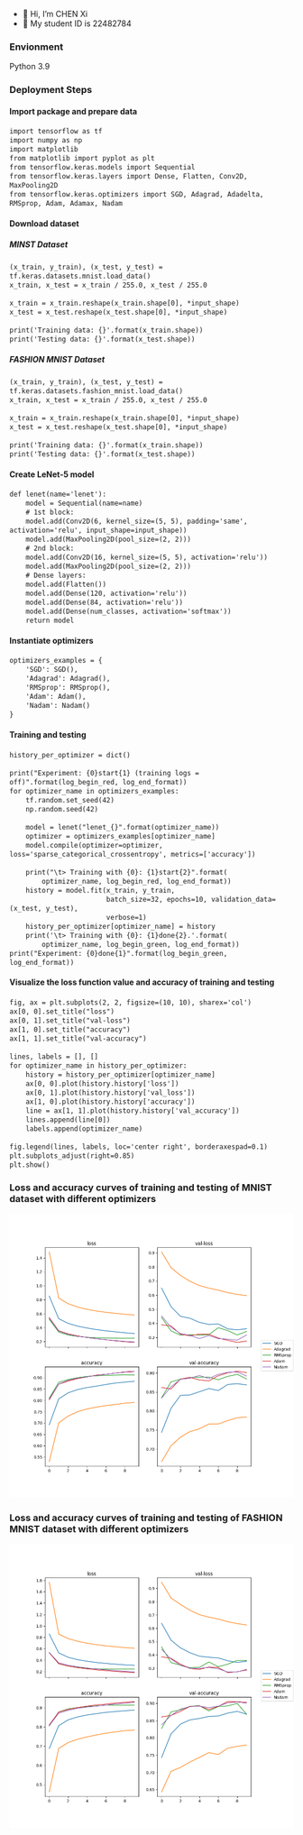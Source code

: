 - 👋 Hi, I’m CHEN Xi
- 👀 My student ID is 22482784


<!---
MoonX117/MoonX117 is a ✨ special ✨ repository because its `README.md` (this file) appears on your GitHub profile.
You can click the Preview link to take a look at your changes.
--->
### Envionment
Python 3.9

### Deployment Steps
#### Import package and prepare data
```
import tensorflow as tf
import numpy as np
import matplotlib
from matplotlib import pyplot as plt
from tensorflow.keras.models import Sequential
from tensorflow.keras.layers import Dense, Flatten, Conv2D, MaxPooling2D
from tensorflow.keras.optimizers import SGD, Adagrad, Adadelta, RMSprop, Adam, Adamax, Nadam
```
#### Download dataset
##### MINST Dataset
```
(x_train, y_train), (x_test, y_test) = tf.keras.datasets.mnist.load_data()
x_train, x_test = x_train / 255.0, x_test / 255.0

x_train = x_train.reshape(x_train.shape[0], *input_shape)
x_test = x_test.reshape(x_test.shape[0], *input_shape)

print('Training data: {}'.format(x_train.shape))
print('Testing data: {}'.format(x_test.shape))
```
##### FASHION MNIST Dataset
```
(x_train, y_train), (x_test, y_test) = tf.keras.datasets.fashion_mnist.load_data()
x_train, x_test = x_train / 255.0, x_test / 255.0

x_train = x_train.reshape(x_train.shape[0], *input_shape)
x_test = x_test.reshape(x_test.shape[0], *input_shape)

print('Training data: {}'.format(x_train.shape))
print('Testing data: {}'.format(x_test.shape))
```
#### Create LeNet-5 model
```
def lenet(name='lenet'):
    model = Sequential(name=name)
    # 1st block:
    model.add(Conv2D(6, kernel_size=(5, 5), padding='same', activation='relu', input_shape=input_shape))
    model.add(MaxPooling2D(pool_size=(2, 2)))
    # 2nd block:
    model.add(Conv2D(16, kernel_size=(5, 5), activation='relu'))
    model.add(MaxPooling2D(pool_size=(2, 2)))
    # Dense layers:
    model.add(Flatten())
    model.add(Dense(120, activation='relu'))
    model.add(Dense(84, activation='relu'))
    model.add(Dense(num_classes, activation='softmax'))
    return model
```
#### Instantiate optimizers
```
optimizers_examples = {
    'SGD': SGD(),
    'Adagrad': Adagrad(),
    'RMSprop': RMSprop(),
    'Adam': Adam(),
    'Nadam': Nadam()
}
```
#### Training and testing
```
history_per_optimizer = dict()

print("Experiment: {0}start{1} (training logs = off)".format(log_begin_red, log_end_format))
for optimizer_name in optimizers_examples:
    tf.random.set_seed(42)
    np.random.seed(42)

    model = lenet("lenet_{}".format(optimizer_name))
    optimizer = optimizers_examples[optimizer_name]
    model.compile(optimizer=optimizer, loss='sparse_categorical_crossentropy', metrics=['accuracy'])

    print("\t> Training with {0}: {1}start{2}".format(
        optimizer_name, log_begin_red, log_end_format))
    history = model.fit(x_train, y_train,
                        batch_size=32, epochs=10, validation_data=(x_test, y_test),
                        verbose=1)
    history_per_optimizer[optimizer_name] = history
    print('\t> Training with {0}: {1}done{2}.'.format(
        optimizer_name, log_begin_green, log_end_format))
print("Experiment: {0}done{1}".format(log_begin_green, log_end_format))
```
#### Visualize the loss function value and accuracy of training and testing
```
fig, ax = plt.subplots(2, 2, figsize=(10, 10), sharex='col')
ax[0, 0].set_title("loss")
ax[0, 1].set_title("val-loss")
ax[1, 0].set_title("accuracy")
ax[1, 1].set_title("val-accuracy")

lines, labels = [], []
for optimizer_name in history_per_optimizer:
    history = history_per_optimizer[optimizer_name]
    ax[0, 0].plot(history.history['loss'])
    ax[0, 1].plot(history.history['val_loss'])
    ax[1, 0].plot(history.history['accuracy'])
    line = ax[1, 1].plot(history.history['val_accuracy'])
    lines.append(line[0])
    labels.append(optimizer_name)

fig.legend(lines, labels, loc='center right', borderaxespad=0.1)
plt.subplots_adjust(right=0.85)
plt.show()
```
### Loss and accuracy curves of training and testing of MNIST dataset with different optimizers
![1](https://github.com/MoonX117/7160/blob/main/M1.png)
### Loss and accuracy curves of training and testing of FASHION MNIST dataset with different optimizers
![2](https://github.com/MoonX117/7160/blob/main/FM1.png)
